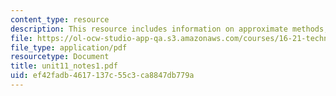 ```yaml
---
content_type: resource
description: This resource includes information on approximate methods, and Ritz methods.
file: https://ol-ocw-studio-app-qa.s3.amazonaws.com/courses/16-21-techniques-for-structural-analysis-and-design-spring-2005/ef42fadb4617137c55c3ca8847db779a_unit11_notes1.pdf
file_type: application/pdf
resourcetype: Document
title: unit11_notes1.pdf
uid: ef42fadb-4617-137c-55c3-ca8847db779a
---
```

